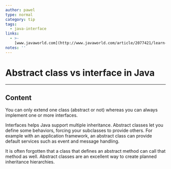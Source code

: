 ```yaml
---
author: pawel
type: normal
category: tip
tags:
  - java-interface
links:
  - >-
    [www.javaworld.com](http://www.javaworld.com/article/2077421/learn-java/abstract-classes-vs-interfaces.html){website}
notes: ''
---
```


# Abstract class vs interface in Java


---

## Content

You can only extend one class (abstract or not) whereas you can always implement one or more interfaces. 

Interfaces helps Java support multiple inheritance. Abstract classes let you define some behaviors, forcing your subclasses to provide others. For example with an application framework, an abstract class can provide default services such as event and message handling. 

It is often forgotten that a class that defines an abstract method can call that method as well. Abstract classes are an excellent way to create planned inheritance hierarchies.
